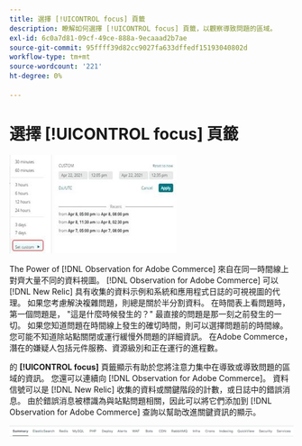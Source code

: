 ```yaml
---
title: 選擇 [!UICONTROL focus] 頁籤
description: 瞭解如何選擇 [!UICONTROL focus] 頁籤，以觀察導致問題的區域。
exl-id: 6c0a7d81-09cf-49ce-888a-9ecaaad2b7ae
source-git-commit: 95ffff39d82cc9027fa633dffedf15193040802d
workflow-type: tm+mt
source-wordcount: '221'
ht-degree: 0%

---
```


# 選擇 [!UICONTROL focus] 頁籤

![選擇焦點頁籤](../../assets/tools/observation-for-adobe-commerce/choosing-the-focus-tabs-1.jpg)

The Power of [!DNL Observation for Adobe Commerce] 來自在同一時間線上對齊大量不同的資料視圖。 [!DNL Observation for Adobe Commerce] 可以 [!DNL New Relic] 具有收集的資料示例和系統和應用程式日誌的可視視圖的代理。 如果您考慮解決複雜問題，則總是關於半分割資料。 在時間表上看問題時，第一個問題是， &quot;這是什麼時候發生的？&quot; 最直接的問題是那一刻之前發生的一切。 如果您知道問題在時間線上發生的確切時間，則可以選擇問題前的時間線。 您可能不知道除站點關閉或運行緩慢外問題的詳細資訊。 在Adobe Commerce，潛在的嫌疑人包括元件服務、資源級別和正在運行的進程數。

的 **[!UICONTROL focus]** 頁籤顯示有助於您將注意力集中在導致或導致問題的區域的資訊。 您還可以連續向 [!DNL Observation for Adobe Commerce]。 資料信號可以是 [!DNL New Relic] 收集的資料或關鍵階段的計數，或日誌中的錯誤消息。 由於錯誤消息被標識為與站點問題相關，因此可以將它們添加到 [!DNL Observation for Adobe Commerce] 查詢以幫助改進關鍵資訊的顯示。

![選擇焦點頁籤](../../assets/tools/observation-for-adobe-commerce/choosing-the-focus-tabs-2.jpeg)

